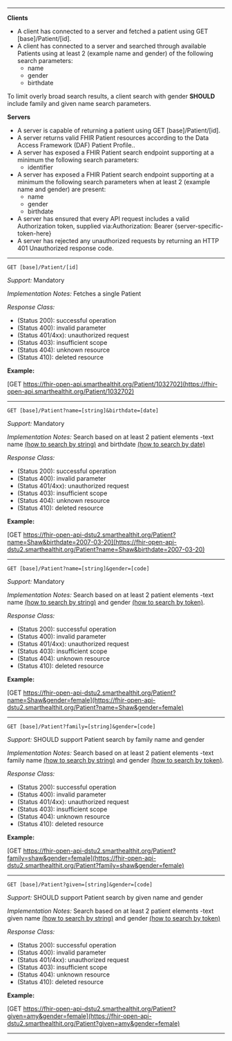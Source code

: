 

-------------------------

**Clients**

-  A client has connected to a server and fetched a patient using GET [base]/Patient/[id].
- A client has connected to a server and searched through available Patients using at least 2 (example name and gender) of the following search parameters:
   - name
   - gender
   - birthdate

To limit overly broad search results, a client search with gender **SHOULD** include family and given name search parameters.




**Servers**

- A server is capable of returning a patient using GET [base]/Patient/[id].
- A server returns valid FHIR Patient resources according to the Data Access Framework (DAF) Patient Profile..
- A server has exposed a FHIR Patient search endpoint supporting at a minimum the following search parameters:
   - identifier
- A server has exposed a FHIR Patient search endpoint supporting at a minimum the following search parameters when at least 2 (example name and gender) are present:
   - name
   - gender
   - birthdate
- A server has ensured that every API request includes a valid Authorization token, supplied via:Authorization: Bearer {server-specific-token-here}
- A server has rejected any unauthorized requests by returning an HTTP 401 Unauthorized response code.

-----------
`GET [base]/Patient/[id]`

*Support:* Mandatory

*Implementation Notes:*  Fetches a single Patient

*Response Class:*

-   (Status 200): successful operation
-   (Status 400): invalid parameter
-   (Status 401/4xx): unauthorized request
-   (Status 403): insufficient scope
-   (Status 404): unknown resource
-   (Status 410): deleted resource

**Example:**

[GET https://fhir-open-api.smarthealthit.org/Patient/1032702](https://fhir-open-api.smarthealthit.org/Patient/1032702)

-----------

`GET [base]/Patient?name=[string]&birthdate=[date]`

*Support:* Mandatory

*Implementation Notes:*  Search based on at least 2 patient elements -text name [(how to search by string)] and birthdate [(how to search by date)]


*Response Class:*

-   (Status 200): successful operation
-   (Status 400): invalid parameter
-   (Status 401/4xx): unauthorized request
-   (Status 403): insufficient scope
-   (Status 404): unknown resource
-   (Status 410): deleted resource

**Example:**

[GET https://fhir-open-api-dstu2.smarthealthit.org/Patient?name=Shaw&birthdate=2007-03-20](https://fhir-open-api-dstu2.smarthealthit.org/Patient?name=Shaw&birthdate=2007-03-20)

-----------
`GET [base]/Patient?name=[string]&gender=[code]`

*Support:* Mandatory

*Implementation Notes:*  Search based on at least 2 patient elements -text name [(how to search by string)] and gender [(how to search by token)].


*Response Class:*

-   (Status 200): successful operation
-   (Status 400): invalid parameter
-   (Status 401/4xx): unauthorized request
-   (Status 403): insufficient scope
-   (Status 404): unknown resource
-   (Status 410): deleted resource

**Example:**

[GET https://fhir-open-api-dstu2.smarthealthit.org/Patient?name=Shaw&gender=female](https://fhir-open-api-dstu2.smarthealthit.org/Patient?name=Shaw&gender=female)

-----------

`GET [base]/Patient?family=[string]&gender=[code]`

*Support:* SHOULD support Patient search by family name and gender

*Implementation Notes:*  Search based on at least 2 patient elements -text family name [(how to search by string)] and gender [(how to search by token)].

*Response Class:*

-   (Status 200): successful operation
-   (Status 400): invalid parameter
-   (Status 401/4xx): unauthorized request
-   (Status 403): insufficient scope
-   (Status 404): unknown resource
-   (Status 410): deleted resource

**Example:**

[GET https://fhir-open-api-dstu2.smarthealthit.org/Patient?family=shaw&gender=female](https://fhir-open-api-dstu2.smarthealthit.org/Patient?family=shaw&gender=female)

-----------

`GET [base]/Patient?given=[string]&gender=[code]`

*Support:* SHOULD support Patient search by given name and gender

*Implementation Notes:*  Search based on at least 2 patient elements -text given name [(how to search by string)] and gender [(how to search by token)]

*Response Class:*

-   (Status 200): successful operation
-   (Status 400): invalid parameter
-   (Status 401/4xx): unauthorized request
-   (Status 403): insufficient scope
-   (Status 404): unknown resource
-   (Status 410): deleted resource

**Example:**

[GET https://fhir-open-api-dstu2.smarthealthit.org/Patient?given=amy&gender=female](https://fhir-open-api-dstu2.smarthealthit.org/Patient?given=amy&gender=female)

-----------




  [(how to search by reference)]: http://hl7.org/fhir/DSTU2/search.html#reference
  [(how to search by token)]: http://hl7.org/fhir/DSTU2/search.html#token
  [Composite Search Parameters]: http://build.fhir.org/search.html#combining
  [(how to search by date)]: http://hl7.org/fhir/DSTU2/search.html#date
  [(how to search by string)]: http://hl7.org/fhir/DSTU2/search.html#string
